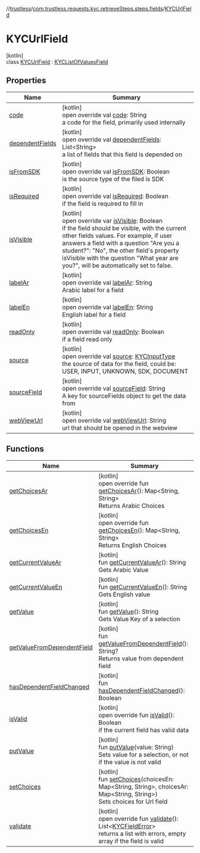 //[trustless](../../../index.md)/[com.trustless.requests.kyc.retrieveSteps.steps.fields](../index.md)/[KYCUrlField](index.md)

# KYCUrlField

[kotlin]\
class [KYCUrlField](index.md) : [KYCListOfValuesField](../-k-y-c-list-of-values-field/index.md)

## Properties

| Name | Summary |
|---|---|
| [code](../-k-y-c-base-field/code.md) | [kotlin]<br>open override val [code](../-k-y-c-base-field/code.md): String<br>a code for the field, primarily used internally |
| [dependentFields](../-k-y-c-base-field/dependent-fields.md) | [kotlin]<br>open override val [dependentFields](../-k-y-c-base-field/dependent-fields.md): List&lt;String&gt;<br>a list of fields that this field is depended on |
| [isFromSDK](../-k-y-c-base-field/is-from-s-d-k.md) | [kotlin]<br>open override val [isFromSDK](../-k-y-c-base-field/is-from-s-d-k.md): Boolean<br>is the source type of the filed is SDK |
| [isRequired](../-k-y-c-base-field/is-required.md) | [kotlin]<br>open override val [isRequired](../-k-y-c-base-field/is-required.md): Boolean<br>if the field is required to fill in |
| [isVisible](../-k-y-c-base-field/is-visible.md) | [kotlin]<br>open override var [isVisible](../-k-y-c-base-field/is-visible.md): Boolean<br>if the field should be visible, with the current other fields values. For example, if user answers a field with a question &quot;Are you a student?&quot;: &quot;No&quot;, the other field's property isVisible with the question &quot;What year are you?&quot;, will be automatically set to false. |
| [labelAr](../-k-y-c-base-field/label-ar.md) | [kotlin]<br>open override val [labelAr](../-k-y-c-base-field/label-ar.md): String<br>Arabic label for a field |
| [labelEn](../-k-y-c-base-field/label-en.md) | [kotlin]<br>open override val [labelEn](../-k-y-c-base-field/label-en.md): String<br>English label for a field |
| [readOnly](../-k-y-c-base-field/read-only.md) | [kotlin]<br>open override val [readOnly](../-k-y-c-base-field/read-only.md): Boolean<br>if a field read only |
| [source](../-k-y-c-base-field/source.md) | [kotlin]<br>open override val [source](../-k-y-c-base-field/source.md): [KYCInputType](../../com.trustless.requests.kyc.retrieveSteps/-k-y-c-input-type/index.md)<br>the source of data for the field, could be: USER, INPUT, UNKNOWN, SDK, DOCUMENT |
| [sourceField](../-k-y-c-base-field/source-field.md) | [kotlin]<br>open override val [sourceField](../-k-y-c-base-field/source-field.md): String<br>A key for sourceFields object to get the data from |
| [webViewUrl](../-k-y-c-base-field/web-view-url.md) | [kotlin]<br>open override val [webViewUrl](../-k-y-c-base-field/web-view-url.md): String<br>url that should be opened in the webview |

## Functions

| Name | Summary |
|---|---|
| [getChoicesAr](get-choices-ar.md) | [kotlin]<br>open override fun [getChoicesAr](get-choices-ar.md)(): Map&lt;String, String&gt;<br>Returns Arabic Choices |
| [getChoicesEn](get-choices-en.md) | [kotlin]<br>open override fun [getChoicesEn](get-choices-en.md)(): Map&lt;String, String&gt;<br>Returns English Choices |
| [getCurrentValueAr](../-k-y-c-list-of-values-field/get-current-value-ar.md) | [kotlin]<br>fun [getCurrentValueAr](../-k-y-c-list-of-values-field/get-current-value-ar.md)(): String<br>Gets Arabic Value |
| [getCurrentValueEn](../-k-y-c-list-of-values-field/get-current-value-en.md) | [kotlin]<br>fun [getCurrentValueEn](../-k-y-c-list-of-values-field/get-current-value-en.md)(): String<br>Gets English value |
| [getValue](../-k-y-c-list-of-values-field/get-value.md) | [kotlin]<br>fun [getValue](../-k-y-c-list-of-values-field/get-value.md)(): String<br>Gets Value Key of a selection |
| [getValueFromDependentField](get-value-from-dependent-field.md) | [kotlin]<br>fun [getValueFromDependentField](get-value-from-dependent-field.md)(): String?<br>Returns value from dependent field |
| [hasDependentFieldChanged](has-dependent-field-changed.md) | [kotlin]<br>fun [hasDependentFieldChanged](has-dependent-field-changed.md)(): Boolean |
| [isValid](../-k-y-c-list-of-values-field/is-valid.md) | [kotlin]<br>open override fun [isValid](../-k-y-c-list-of-values-field/is-valid.md)(): Boolean<br>if the current field has valid data |
| [putValue](../-k-y-c-list-of-values-field/put-value.md) | [kotlin]<br>fun [putValue](../-k-y-c-list-of-values-field/put-value.md)(value: String)<br>Sets value for a selection, or not if the value is not valid |
| [setChoices](set-choices.md) | [kotlin]<br>fun [setChoices](set-choices.md)(choicesEn: Map&lt;String, String&gt;, choicesAr: Map&lt;String, String&gt;)<br>Sets choices for Url field |
| [validate](../-k-y-c-list-of-values-field/validate.md) | [kotlin]<br>open override fun [validate](../-k-y-c-list-of-values-field/validate.md)(): List&lt;[KYCFieldError](../-k-y-c-field-error/index.md)&gt;<br>returns a list with errors, empty array if the field is valid |
